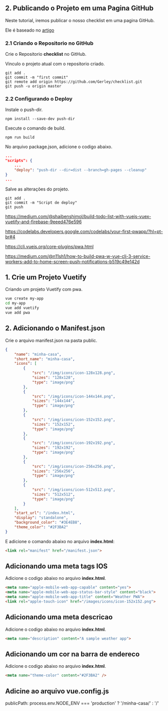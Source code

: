 ## 2. Publicando o Projeto em uma Pagina GitHub

Neste tutorial, iremos publicar o nosso checklist em uma pagina GitHub.

Ele é baseado no [artigo](https://vuejs-brasil.com.br/exporte-seu-projeto-vue-para-o-github-pages/)

### 2.1 Criando o Repositorio no GitHub

Crie o Repositorio **checklist** no GitHub.

Vinculo o projeto atual com o repositorio criado.

```shell
git add .
git commit -m "first commit"
git remote add origin https://github.com/Gerley/checklist.git
git push -u origin master
```

### 2.2 Configurando o Deploy

Instale o push-dir.
```shell
npm install --save-dev push-dir
```
Execute o comando de build.
```shell
npm run build
```

No arquivo package.json, adicione o codigo abaixo.
```json
...
"scripts": {
    ...
    "deploy": "push-dir --dir=dist --branch=gh-pages --cleanup"
}
...
```

Salve as alterações do projeto.
```shell
git add .
git commit -m "Script de deploy"
git push
```

https://medium.com/@shaibenshimol/build-todo-list-with-vuejs-vuex-vuetify-and-firebase-9eeed476e596



https://codelabs.developers.google.com/codelabs/your-first-pwapp/?hl=pt-br#4

https://cli.vuejs.org/core-plugins/pwa.html

https://medium.com/@n11sh1/how-to-build-pwa-w-vue-cli-3-service-workers-add-to-home-screen-push-notifications-b519c49e142d

## 1. Crie um Projeto Vuetify
Criando um projeto Vuetify com pwa.

```sh
vue create my-app
cd my-app
vue add vuetify
vue add pwa
```

## 2. Adicionando o Manifest.json
Crie o arquivo manifest.json na pasta public.
```json
{
    "name": "minha-casa",
    "short_name": "minha-casa",
    "icons": [
        {
            "src": "/img/icons/icon-128x128.png",
            "sizes": "128x128",
            "type": "image/png"
        },
        {
            "src": "/img/icons/icon-144x144.png",
            "sizes": "144x144",
            "type": "image/png"
        },
        {
            "src": "/img/icons/icon-152x152.png",
            "sizes": "152x152",
            "type": "image/png"
        },
        {
            "src": "/img/icons/icon-192x192.png",
            "sizes": "192x192",
            "type": "image/png"
        },
        {
            "src": "/img/icons/icon-256x256.png",
            "sizes": "256x256",
            "type": "image/png"
        },
        {
            "src": "/img/icons/icon-512x512.png",
            "sizes": "512x512",
            "type": "image/png"
        }
    ],
    "start_url": "/index.html",
    "display": "standalone",
    "background_color": "#3E4EB8",
    "theme_color": "#2F3BA2"
}
```
E adicione o comando abaixo no arquivo **index.html**:
```html
<link rel="manifest" href="/manifest.json">
```

## Adicionando uma meta tags IOS 

Adicione o codigo abaixo no  arquivo **index.html**.
```html
<meta name="apple-mobile-web-app-capable" content="yes">
<meta name="apple-mobile-web-app-status-bar-style" content="black">
<meta name="apple-mobile-web-app-title" content="Weather PWA">
<link rel="apple-touch-icon" href="/images/icons/icon-152x152.png">
```

## Adicionando uma meta descricao

Adicione o codigo abaixo no arquivo **index.html**.
```html
<meta name="description" content="A sample weather app">
```

## Adicionando um cor na barra de endereco
Adicione o codigo abaixo no arquivo **index.html**.
```html
<meta name="theme-color" content="#2F3BA2" />
```

## Adicine ao arquivo vue.config.js
publicPath: process.env.NODE_ENV === 'production'
    ? '/minha-casa/'
    : '/'
